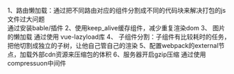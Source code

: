 1、路由懒加载：通过把不同路由对应的组件分割成不同的代码块来解决打包的js文件过大问题     
通过安装bable/插件
2、使用keep_alive缓存组件，减少重复渲染dom
3、 图片的懒加载   通过使用 vue-lazyload库
4、 子组件分割：子组件有比较耗时的任务，把他切割成独立的子树，让他自己管自己的渲染
5、配置webpack的external节点，加载外部cdn资源来压缩包的体积
6、服务器开启gzip压缩 通过使用compressuon中间件